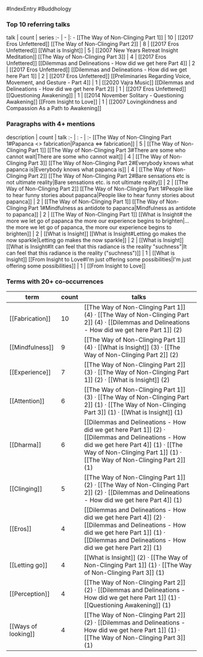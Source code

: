 #IndexEntry #Buddhology

### Top 10 referring talks
talk | count | series
:- | - |: -
[[The Way of Non-Clinging Part 1]] | 10 | [[2017 Eros Unfettered]]
[[The Way of Non-Clinging Part 2]] | 8 | [[2017 Eros Unfettered]]
[[What is Insight]] | 5 | [[2007 New Years Retreat Insight Meditation]]
[[The Way of Non-Clinging Part 3]] | 4 | [[2017 Eros Unfettered]]
[[Dilemmas and Delineations - How did we get here Part 4]] | 2 | [[2017 Eros Unfettered]]
[[Dilemmas and Delineations - How did we get here Part 1]] | 2 | [[2017 Eros Unfettered]]
[[Preliminaries Regarding Voice, Movement, and Gesture - Part 4]] | 1 | [[2020 Vajra Music]]
[[Dilemmas and Delineations - How did we get here Part 2]] | 1 | [[2017 Eros Unfettered]]
[[Questioning Awakening]] | 1 | [[2014 November Solitary - Questioning Awakening]]
[[From Insight to Love]] | 1 | [[2007 Lovingkindness and Compassion As a Path to Awakening]]

### Paragraphs with 4+ mentions
description | count | talk
:- | : - | :-
[[The Way of Non-Clinging Part 1#Papanca <> fabrication\|Papanca <=> fabrication]] | 5 | [[The Way of Non-Clinging Part 1]]
[[The Way of Non-Clinging Part 3#There are some who cannot wait\|There are some who cannot wait]] | 4 | [[The Way of Non-Clinging Part 3]]
[[The Way of Non-Clinging Part 2#Everybody knows what papanca is\|Everybody knows what papanca is]] | 4 | [[The Way of Non-Clinging Part 2]]
[[The Way of Non-Clinging Part 2#Bare sensations etc is not ultimate reality\|Bare sensations etc. is not ultimate reality]] | 2 | [[The Way of Non-Clinging Part 2]]
[[The Way of Non-Clinging Part 1#People like to hear funny stories about papanca\|People like to hear funny stories about papanca]] | 2 | [[The Way of Non-Clinging Part 1]]
[[The Way of Non-Clinging Part 1#Mindfulness as antidote to papanca\|Mindfulness as antidote to papanca]] | 2 | [[The Way of Non-Clinging Part 1]]
[[What is Insight# the more we let go of papanca the more our experience begins to brighten\|... the more we let go of papanca, the more our experience begins to brighten]] | 2 | [[What is Insight]]
[[What is Insight#Letting go makes the now sparkle\|Letting go makes the now sparkle]] | 2 | [[What is Insight]]
[[What is Insight#It can feel that this radiance is the reality "suchness"\|It can feel that this radiance is the reality ("suchness")]] | 1 | [[What is Insight]]
[[From Insight to Love#I'm just offering some possibilities\|I'm just offering some possibilities]] | 1 | [[From Insight to Love]]

### Terms with 20+ co-occurrences
term | count | talks
-|-|-
[[Fabrication]] | 10 | <span class="counts">[[The Way of Non-Clinging Part 1]] (4) · [[The Way of Non-Clinging Part 2]] (4) · [[Dilemmas and Delineations - How did we get here Part 1]] (2)</span> 
[[Mindfulness]] | 9 | <span class="counts">[[The Way of Non-Clinging Part 1]] (4) · [[What is Insight]] (3) · [[The Way of Non-Clinging Part 2]] (2)</span> 
[[Experience]] | 7 | <span class="counts">[[The Way of Non-Clinging Part 2]] (3) · [[The Way of Non-Clinging Part 1]] (2) · [[What is Insight]] (2)</span> 
[[Attention]] | 6 | <span class="counts">[[The Way of Non-Clinging Part 1]] (3) · [[The Way of Non-Clinging Part 2]] (1) · [[The Way of Non-Clinging Part 3]] (1) · [[What is Insight]] (1)</span> 
[[Dharma]] | 6 | <span class="counts">[[Dilemmas and Delineations - How did we get here Part 1]] (2) · [[Dilemmas and Delineations - How did we get here Part 4]] (1) · [[The Way of Non-Clinging Part 1]] (1) · [[The Way of Non-Clinging Part 2]] (1)</span> 
[[Clinging]] | 5 | <span class="counts">[[The Way of Non-Clinging Part 1]] (2) · [[The Way of Non-Clinging Part 2]] (2) · [[Dilemmas and Delineations - How did we get here Part 4]] (1)</span> 
[[Eros]] | 4 | <span class="counts">[[Dilemmas and Delineations - How did we get here Part 4]] (2) · [[Dilemmas and Delineations - How did we get here Part 1]] (1) · [[Dilemmas and Delineations - How did we get here Part 2]] (1)</span> 
[[Letting go]] | 4 | <span class="counts">[[What is Insight]] (2) · [[The Way of Non-Clinging Part 1]] (1) · [[The Way of Non-Clinging Part 3]] (1)</span> 
[[Perception]] | 4 | <span class="counts">[[The Way of Non-Clinging Part 2]] (2) · [[Dilemmas and Delineations - How did we get here Part 1]] (1) · [[Questioning Awakening]] (1)</span> 
[[Ways of looking]] | 4 | <span class="counts">[[The Way of Non-Clinging Part 2]] (2) · [[Dilemmas and Delineations - How did we get here Part 1]] (1) · [[The Way of Non-Clinging Part 3]] (1)</span> 

